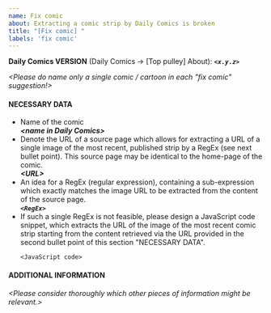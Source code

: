 ```yaml
---
name: Fix comic
about: Extracting a comic strip by Daily Comics is broken 
title: "[Fix comic] "
labels: 'fix comic'
---
```


**Daily Comics VERSION** (Daily Comics → [Top pulley] About): ***`<x.y.z>`***

*\<Please do name only a single comic / cartoon in each "fix comic" suggestion!\>*

#### NECESSARY DATA
- Name of the comic<br />
  ***\<name in Daily Comics\>***
- Denote the URL of a source page which allows for extracting a URL of a single image of the most recent, published strip by a RegEx (see next bullet point).  This source page may be identical to the home-page of the comic.<br />
  ***\<URL\>***
- An idea for a RegEx (regular expression), containing a sub-expression which exactly matches the image URL to be extracted from the content of the source page.<br />
  ***`<RegEx>`***
- If such a single RegEx is not feasible, please design a JavaScript code snippet, which extracts the URL of the image of the most recent comic strip starting from the content retrieved via the URL provided in the second bullet point of this section "NECESSARY DATA".
  ```
  <JavaScript code>
  ```

#### ADDITIONAL INFORMATION
*\<Please consider thoroughly which other pieces of information might be relevant.\>*


